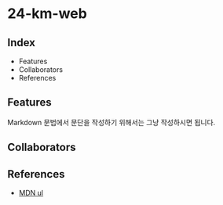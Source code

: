 # 24-km-web

## Index

- Features
- Collaborators
- References

## Features

Markdown 문법에서 문단을 작성하기 위해서는 그냥 작성하시면 됩니다.

## Collaborators

## References

- [MDN ul](https://developer.mozilla.org/ko/docs/Web/HTML/Element/ul)